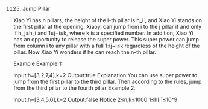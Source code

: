 1125. Jump Pillar

Xiao Yi has n pillars, the height of the i-th pillar is h_i​ , and Xiao Yi stands on the first pillar at the opening. Xiaoyi can jump from i to the j pillar if and only if h_j≤h_i and 1≤j−i≤k, where k is a specified number. In addition, Xiao Yi has an opportunity to release the super power. This super power can jump from column i to any pillar with a full 1≤j−i≤k regardless of the height of the pillar.
Now Xiao Yi wonders if he can reach the n-th pillar.

Example
Example 1:

Input:h=[3,2,7,4],k=2
Output:true
Explanation:You can use super power to jump from the first pillar to the third pillar. Then according to the rules, jump from the third pillar to the fourth pillar
Example 2:

Input:h=[3,4,5,6],k=2
Output:false
Notice
2≤n,k≤1000
1≤h[i]≤10^​9
​​ 

